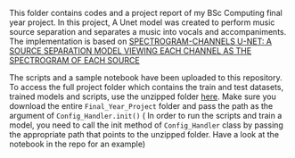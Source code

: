 This folder contains codes and a project report of my BSc Computing final year project. In this project, A Unet model was created to perform music source separation and separates a music into vocals and accompaniments. The implementation is based on [SPECTROGRAM-CHANNELS U-NET: A SOURCE SEPARATION MODEL
VIEWING EACH CHANNEL AS THE SPECTROGRAM OF EACH SOURCE](https://arxiv.org/pdf/1810.11520.pdf)

The scripts and a sample notebook have been uploaded to this repository. To access the full project folder which contains the train and test datasets, trained models and scripts, use the unzipped folder [here](https://drive.google.com/drive/folders/17S5M7NTXJ3xAjW115NCAB7eu4ktlRziO?usp=sharing). Make sure you download the entire `Final_Year_Project` folder and pass the path as the argument of `Config_Handler.init()` (
In order to run the scripts and train a model, you need to call the init method of `Config_Handler` class by passing the appropriate path that points to the unzipped folder. Have a look at the notebook in the repo for an example)

